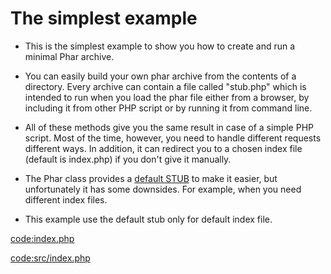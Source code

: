 # The simplest example

* This is the simplest example to show you how to create and run a minimal Phar archive.

* You can easily build your own phar archive from the contents of a directory. 
Every archive can contain a file called "stub.php" which is intended to run when you load
the phar file either from a browser, by including it from other PHP script or by running 
it from command line.

* All of these methods give you the same result in case of a simple PHP script. 
Most of the time, however, you need to handle different requests different ways.
In addition, it can redirect you to a chosen index file (default is index.php) if
you don't give it manually.

* The Phar class provides a [default STUB](http://php.net/manual/en/phar.createdefaultstub.php) 
to make it easier, but unfortunately it has some downsides. 
For example, when you need different index files.

* This example use the default stub only for default index file.

[code:index.php](index.php)

[code:src/index.php](src/index.php)